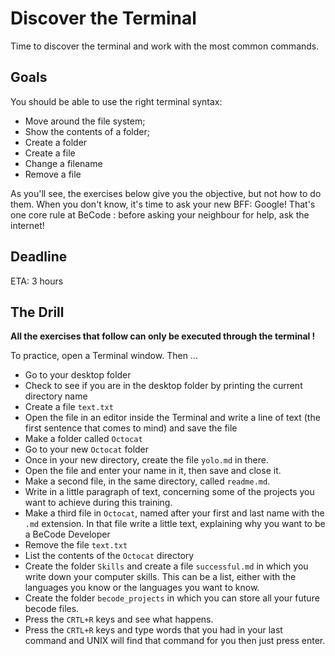 # Discover the Terminal

Time to discover the terminal and work with the most common commands.

## Goals

You should be able to use the right terminal syntax:

- Move around the file system;
- Show the contents of a folder;
- Create a folder
- Create a file
- Change a filename
- Remove a file

As you'll see, the exercises below give you the objective, but not how to do them. When you don't know, it's time to ask your new BFF: Google! That's one core rule at BeCode : before asking your neighbour for help, ask the internet!

## Deadline

ETA: 3 hours

## The Drill

**All the exercises that follow can only be executed through the terminal !**

To practice, open a Terminal window. Then ...

- Go to your desktop folder
- Check to see if you are in the desktop folder by printing the current directory name
- Create a file `text.txt`
- Open the file in an editor inside the Terminal and write a line of text (the first sentence that comes to mind) and save the file
- Make a folder called `Octocat`
- Go to your new  `Octocat` folder
- Once in your new directory, create the file `yolo.md` in there.
- Open the file and enter your name in it, then save and close it.
- Make a second file, in the same directory, called `readme.md`.
- Write in a little paragraph of text, concerning some of the projects you want to achieve during this training.
- Make a third file in `Octocat`, named after your first and last name with the `.md` extension. In that file write a little text, explaining why you want to be a BeCode Developer
- Remove the file `text.txt`
- List the contents of the `Octocat` directory
- Create the folder `Skills` and create a file `successful.md` in which you write down your computer skills. This can be a list, either with the languages you know or the languages you want to know.
- Create the folder `becode_projects` in which you can store all your future becode files.
- Press the `CRTL+R` keys and see what happens.
- Press the `CRTL+R` keys and type words that you had in your last command and UNIX will find that command for you then just press enter.

